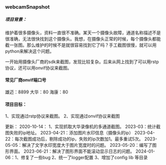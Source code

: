 ### webcamSnapshot



##### 项目背景：

维护着很多摄像头，资料一直很不准确。某天一个摄像头故障，通道名称描述不是很准确，无法很快找到这个摄像头。我想，在摄像头正常的时候，每个摄像头都能截一张图。那么维护的时候不是就很容易找到它了吗？手工截图很慢，就可以用python来解决这个问题。

一开始用摄像头厂商的sdk来截图，发现比较复杂。后来从网上找到了可以用rstp协议，还可以用onvif协议来截图。 
#### 常见厂商onvif端口号
雄迈：8899
大华：80
海康：80

#### 项目目标：

1、实现通过rstp协议来截图。
2、实现通过onvif协议来截图

更新：
2020-10-14： 1、实现抓取大华录像机的多通道截图。
2023-03：统计截图失败的ip地址。
2023-04-21：添加图片水印信息（摄像头的ip）
2023-04-22：每次截图成功后，剔除成功的ip，失败的ip次数加1。最多重试5次。
2023-05-05：解决了文字水印宽度大于图片宽度时的问题。
2023-05-20：编写了图形界面。
2023-06-21：解决了图形界面不能滚动显示日志的问题。
2024-01-06：1、修复了一些bug
            2、统一了logger配置
            3、增加了config lib 等目录